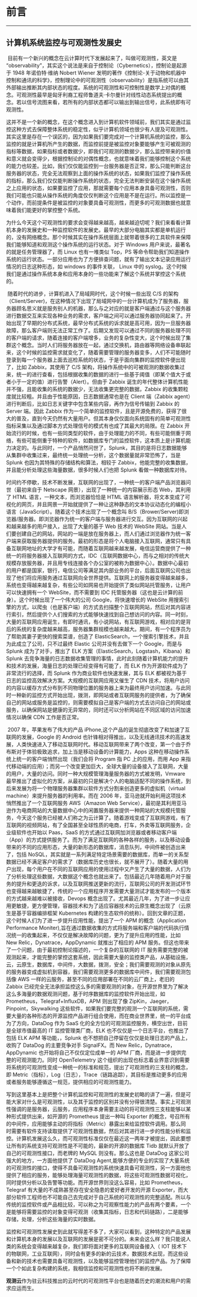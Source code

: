 # 前言

---
## 计算机系统监控与可观测性发展史

​ 目前有一个新兴的概念在云计算时代下发展起来了，叫做可观测性，英文是 “observability”，其实这个说法是来自于控制论（Cybernetics），控制论是起源于 1948 年诺伯特·维纳 Nobert Wiener 发明的著作《控制论-关于动物和机器中控制和通讯的科学》，控制理论中的可观测性（observability）是指系统可以由其外部输出推断其内部状态的程度。系统的可观测性和可控制性是数学上对偶的概念。可观测性最早是匈牙利裔工程师鲁道夫·卡尔曼针对线性动态系统提出的概念。若以信号流图来看，若所有的内部状态都可以输出到输出信号，此系统即有可观测性。

​ 这并不是一个新的概念，在这个概念进入到计算机软件领域前，我们其实是通过监控这种方式去保障整体系统的稳定性，似乎计算机领域也很少有人提及可观测性。其实这里是存在一个误区的，因为如果我们要完成对一个计算机系统的监控，那么监控的就是计算机所产生的数据，而监控前提是被监控对象要能够产生可被观测的指标等数据，如果指标或者数据少，即我们可观测的数据少，那么监控带来的价值和意义就会变得少，根据控制论的对偶性概念，也就意味着我们能够控制这个系统的能力也较差。比如，我们仅仅能监控到一台服务器是否正常，那么只能判断这台服务器的状态，完全无法观察到上面的操作系统的状态，如果我们监控了操作系统的指标，那么我们仅仅能判断操作系统的状态，完全无法判断安装在这个操作系统之上应用的状态，如果要监控了应用，那就需要每个应用本身具备可观测性，否则我们可能也只能从操作系统的角度仅仅判断这个应用是不是在运行。所以监控是一个动作，而前提条件是被监控的对象要具备可观测性，而更多的可观测数据也就意味着我们能更好的掌控整个系统。

​ 为什么今天这个可观测性的要求会变得越来越高，越来越迫切呢？我们来看看计算机本身的发展史和一种监控软件的发展史。最早的大部分电脑其实都是单机运行的，没有网络概念。那个时候其实在操作系统层面上就带着很多的工具软件来保障我们能够知道和观测这个操作系统的运行状态。对于 Windows 用户来说，最著名的就是任务管理器了，而 Linux 也有一堆类似 Top，PS 等命令帮助我们知道操作系统的运行状态。一部分应用也为了方便排查问题，就有了输出文本记录应用运行情况的日志这种形态，如 windows 的事件关联， Linux 中的 syslog。这个时候我们是通过操作系统本身和应用本身的一些功能来了解这个系统并掌控这个系统的。

​ 随着时代的进步，计算机进入了局域网时代，这个时候一些出现 C/S 的架构（Client/Server)，在这种情况下出现了局域网中的一台计算机成为了服务器，服务器顾名思义就是服务别人的机器，那么与之对应的就是客户端通过与这个服务器进行数据交互来实现各种业务的需求，客户端之间可以通过服务器协同起来了。开始出现了早期的分布式系统，最早分布式系统的诉求就是高可用，因为一旦服务器故障，那么客户端则无法正常工作了。后期又发现可以通过不同的服务器处理不同的客户端的请求，随着连接的客户端增多，业务的复杂性变大，这个时候出现了集群这个概念。当时人们将服务器放在一起，通过交换机，路由器等网络设备串联起来，这个时候的监控需求就变化了，随着需要管理的服务器变多，人们不可能随时登录到每一个服务器上面去巡检系统的状态，于是乎面向集群的监控软件便出现了，比如 Zabbix，其使用了 C/S 架构，将操作系统中的可被观测的数据收集过来，统一的进行查看，包括根据收集的数据的进行一些基于阈值（即某个值大于或者小于一定的值）进行告警（Alert）。但由于 Zabbix 诞生的年代整体计算机性能并不强，且能收集的系统的数据少，无法收集更完整的数据，Zabbix 的收集颗粒度就比较粗。并且由于性能原因，日志数据通常也是在 Client 端（Zabbix agent）进行判断后，比如日志关键字中包含某些内容，再作为信号传输到 Zabbix 的 Server 端。因此 Zabbix 作为一个简单的监控软件，且是开源免费的，获得了很大的普及，直到今天仍然有大量用户。但其本身仅仅面向系统固有的简单可观测性指标采集以及通过脚本方式处理信号的模式有也成了其最大的局限。在 Zabbix 开始流行的时候，也有一些同类型的软件，由于处理能力的不同，有些可能侧重于网络，有些可能侧重于特种的软件，如数据库专门的监控软件，这本质上是计算机能力决定的。与此同时，一个产品悄然问世了，Splunk，其目的是将日志数据能够从集群中收集过来，最终统一处理统一分析，这个数据量就非常恐怖了，当是 Splunk 也因为其特殊的存储结构和算法，相较于 Zabbix，他能完整的收集数据，并且能分析处理这些海量数据，很多时候人们也把 Splunk 看做一种数据库对待。

​ 时间约不停歇，技术不断发展，互联网的出现了，一种统一的客户端产品浏览器问世（最初来自于 Netscape 网景），出现了一种统一的内容展示形态 Web，其利用了 HTML 语言，一种文本，而浏览器恰恰是 HTML 语言解析器，将文本变成了可视化的网页，并且网景一开始就提供了一种让这种静态的文本协议动态化的编程小语言（JavaScript）。随着这个技术出现了一个概念叫 B/S（Brower/Server)即浏览器/服务器。即浏览器作为统一的客户端与服务器进行交互。因为互联网的兴起和越来越多的用户接入，出现了大量的基于 Web 技术的 WebSite 网站。当是人们要创建自己的网站，网站的一端是放在服务器上，而人们通过浏览器作为统一客户端来获取服务器提供的服务。最初的形态是将个人电脑接入互联网，通常只有具备互联网地址的大学才有可能，而随着互联网越来越发展，电信运营商提供了一种统一的将服务器接入互联网的方式，IDC（互联网数据中心，而与之相对的传统大规模存放服务器，并且用专线连接各个办公室的被称为数据中心）。数据中心最初的用户都是国家，银行，电信公司等满足其内部业务的平台，后面互联网公司也出现了他们将应用服务通过互联网向全世界提供。互联网上的服务器变得越来越多，系统也变得越来越复杂，有些公司如网易也开始提供了类似网站托管服务，让用户可以快速拥有一个 WebSite，而不需要到 IDC 托管服务器（这也是云计算的前身）。这个时候出现了一个伟大的公司 Google，将快速增长的 WebSite 用搜索引擎的方式，以爬虫（也是客户端）的方式去扫描整个互联网网站，然后对其内容进行索引，然后提供个人们搜索的方式能够快速找到自己想访问的内容。同一时刻，大量的互联网应用诞生，有即时通讯，有小说网站，有互联网游戏，相对应的是背后的系统的复杂度越来越高，服务器集群规模也越来越大。期间，有一个程序员为了帮助其妻子更快的搜索菜谱，创造了 ElasticSearch，一个搜索引擎技术，并且为此成立了公司，只不过最终 Elastic 公司并没有去做下一个 Google，而是与 Splunk 成为了对手，推出了 ELK 方案（ElasticSearch，Logstash，Kibana）和 Splunk 去竞争海量的日志数据收集管理的事情，此时此刻随着计算机能力的提升和技术的发展，海量日志的处理已经变得有可能了，而 ELK 作为开源软件成为了非常流行的选择，而 Splunk 作为商业软件也快速发展，其与 ELK 都被视为基于日志的监控高效解决方案。大规模的互联网应用又催生了 CDN 技术，将用户访问的内容以缓存方式分布到不同物理位置的服务器上来为最终用户访问加速。与此同时一种新的监控方式开始出现，拨测，即网站或者互联网服务的提供者，为了确保自己的网站或服务是监控的，则需要模拟自己是客户端的方式去访问自己的网站或服务，以确保网站是健康的无异常的，同时还可以分析网站在不同区域的访问加速情况以确保 CDN 工作是否正常。

​ 2007 年，苹果发布了伟大的产品 iPhone,这个产品的诞生彻底改变了和加速了互联网的发展，Google 的 Android 也针锋相对得推出，以及无线通讯技术的高速发展，人类快速进入了移动互联网时代。移动互联网带来了两个改变，第一个由于乔布斯对于体验极致追求，加上当是移动设备的计算能力，Apps 这种在移动操作系统上统一的客户端悄然出现（我们会将 Program 指 PC 上的应用，而用 App 来指代移动端的应用）；而另一个改变更加巨大，全球大量的设备接入了互联网，大量的用户，大量的访问。同时一种大规模管理海量服务器的方式被发明，Vmware 最早推出了虚拟化的方案，从最初的只是解决个人的电脑适配不同的操作系统，到后来发展为将一个物理服务器集群以软件方式分割来创造更多的虚拟机（virtual machine）来提升服务器的利用率。而在 2006 年，亚马逊就开始利用这项技术悄然推出了一个互联网服务 AWS（Amazon Web Service），最初是其利用亚马逊作为电商网站的大量数据中心中的闲置服务器来提供一种网站的大规模托管服务，今天这个服务已经被人们称之为云计算了。随着游戏变成了互联网游戏，有了互联网的视频网站，有了全国甚至全球性质的电商，打车，外卖等互联网服务，企业级软件也开始以 Paas，SaaS 的方式通过互联网加浏览器或者移动客户端（App）的方式提供服务了。而为了满足互联网的各种各样的服务，以及移动设备带来的不同的应用形态，大量的新形态的数据库，消息队列，中间件被创造出来了，包括 NoSQL，其实就是一系列满足特定场景需要的数据库，而单一的关系型数据已经不满足客户的需求了（数据库历史也很长，就不展开了）。随着大量的用户出现，每个用户在不同的互联网应用的使用过程中又产生了大量的数据，人们为了分析处理这些数据，大数据这个概念也就出来了。包括最近几年随着用户对于服务的提升和更迭的诉求，以及互联网推送更新的流行，互联网公司的开发测试环节也变得越来越敏捷了，传统的一个应用程序开发需要大量测试才能发布的一个版本的方式越来越难以被接收，Devops 概念出现了。尤其最近几年，为了进一步让应用更敏捷，更方便管理，容器技术和为了适应容器技术的云原生概念出现了（云原生是基于容器编排框架 Kubernetes 构建的生态软件的统称）。回到文章的正题，这个时候人们为了进一步提升应用性能，提出了一个 APM 的概念（Application Performance Moniter),旨在通过数据收集的方式将服务端和客户端的代码执行情况统一的收集起来，不仅仅是解决故障的问题，更为了提升应用的性能，比如 New Relic，Dynatrace，AppDynamic 就推出了相应的 APM 服务。但这也带来了一个问题，由于最初控制论描述的，一个复杂的互联网的 IT 服务需要完整的被观测起来，才能完整的掌控这套系统，因此需要大量的监控类产品，从基础设施，云，云原生，数据库，中间件，大数据，拨测，安全；我们需要观测的对象从原先的服务器变成虚拟机到容器，我们需要观测更多的数据库中间件，我们需要观测包括像 AWS 一样的云服务，甚至不同的应用部署在不同的云厂商上，老旧的 Zabbix 已经完全无法承担监控这么多的需要观测的对象，在开源世界里为了解决这么多海量的数据观测问题，基于时序数据库的监控软件开始出现，如 Prometheus，Telegraf+InfluxDB，APM 则出现了像 ZipKin，Jaeger，Pinpoint，Skywalking 这些软件，如果我们要完整的观测一个互联网的系统，需要大量的各种形态的开源监控产品进行组合使用，而在商业世界里，统一的平台成为了方向，DataDog 作为 SaaS 化的全方位的可观测监控服务，横空出世，目前是全球市值最高的 IT 监控管理类厂商，ELK 也不仅仅是一个日志平台，也推出了包括 ELK APM 等功能，，Splunk 也不想把自己停留在仅仅是处理日志的产品上，收购了 DataDog 的主要竞争对手 SignalFX。而 New Relic，Dynatrace，AppDynamic 也开始将自己不仅仅定位成单一的 APM 厂商，而是进一步提供完整的可观测能力。同时 OpenTelemetry 这个组织的出现也标志着业界意识到需要将系统的可观测性变成一种统一的标准和规范，提出了可观测性的三支柱的概念，即 Metric（指标），Log（日志），Trace（链路追踪），其目标是推动更多的应用或者服务能够遵循这一规范，提供相应的可观测性能力。

​ 写到这里基本上是把整个计算机监控和可观测性的发展史初略的讲了一遍，但是可能大家对什么是可观测性，以及其于监控的区别并没有分得很清楚。事实上可观测性强调的是服务器，云服务，应用程序本身需要主动的将可观测性三支柱能够以某种形式提供出来，如开源的 Prometheus 提出一种叫 Exporter 的概念，号召所有的中间件，应用能够主动的将指标（Metric）暴露出来给监控软件调用。那么同时需要有软件支持读取提供了可观测性数据，然后对其进行进一步的性能分析和监控。计算机发展这么久，而可观测性标准仅仅在最近这一两年才被提出，因此要想让所有的系统支持可观测性是不可能的，最新的开源的数据库 Tidb 就默认开放了自己的可观测性接口，而老牌的 MySQL 则没有。那么这也是 DataDog 这家公司强大的地方，一方面他提供了 DataDog Agent,能够方便的专业的实现了大量系统的可观测性的接口，使得不具备可观测性的系统快速具备可观测性，另一方面他也提供了相应的服务，能够处理海量可观测性的数据，将这些可观测性数据可视化，同时提供分析以及告警等功能。而开源世界则没这么容易，比如 Prometheus，Telegraf 有大量的不成熟甚至存在安全隐患的爱好者开发的开源 Exporter，而大部分软件工程师也不可能自己去完成对于自己系统的可观测性的完整适配。所以与传统的监控软件或产品相比较，可以称之为可观察性能力的产品有两个要素，一个是能够将需要监控的对象变得可观测（收集其指标，日志和代码链路），二是能够存储，处理，分析这些海量的实时数据。

​ 监控和可观测性发展史到此就写得差不多了，大家可以看到，这种特定的产品发展和计算机本身的发展以及互联网的发展是密不可分的。未来会这么样？我只能说人类的系统会变得越来越复杂，我们即将面对更多的互联网设备接入（ IOT 技术下的物联网，工业互联网），同时会有更多的新的云技术，数据技术出现，而这些设备和新的技术也需要具备可观测性，以及能够监控管理他们的监控产品。为了保障一个个如此复杂构建的系统，我相信监控和可观测性也将不断的发展。

​ **观测云**作为驻云科技推出的云时代的可观测性平台也是随着历史的潮流和用户的需求应运而生。
